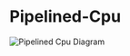 # Pipelined-Cpu
![Pipelined Cpu Diagram](https://user-images.githubusercontent.com/98797508/210678310-1864cc8c-70e7-45de-9bc9-4c7c25f53d92.jpg)
